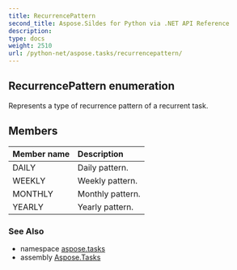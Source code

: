 ```yaml
---
title: RecurrencePattern
second_title: Aspose.Sildes for Python via .NET API Reference
description: 
type: docs
weight: 2510
url: /python-net/aspose.tasks/recurrencepattern/
---
```


## RecurrencePattern enumeration

Represents a type of recurrence pattern of a recurrent task.

## Members
| Member name | Description |
| :- | :- |
|DAILY|Daily pattern.|
|WEEKLY|Weekly pattern.|
|MONTHLY|Monthly pattern.|
|YEARLY|Yearly pattern.|

### See Also

* namespace [aspose.tasks](/tasks/python-net/aspose.tasks/)
* assembly [Aspose.Tasks](/tasks/python-net/)

